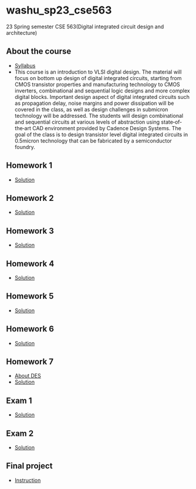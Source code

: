 # washu_sp23_cse563
23 Spring semester CSE 563(Digital integrated circuit design and architecture)

## About the course
+ [Syllabus](https://github.com/kbckbc/washu_sp23_cse563/blob/main/CSE463-563%20Syllabus%20and%20Schedule%20-%20Spring%202023.pdf)
+ This course is an introduction to VLSI digital design. The material will focus on bottom up design of digital integrated circuits, starting from CMOS transistor properties and manufacturing technology to CMOS inverters,  combinational and sequential logic designs and more complex digital blocks. Important design aspect of digital integrated circuits such as propagation delay, noise margins and power dissipation will be covered in the class, as well as design challenges in submicron technology will be addressed. The students will design combinational and sequential circuits at various levels of abstraction using state‐of‐the‐art CAD environment provided by Cadence Design Systems. The goal of the class is to design transistor level digital integrated circuits in 0.5micron technology that can be fabricated by a semiconductor foundry.

## Homework 1
+ [Solution](https://github.com/kbckbc/washu_sp23_cse563/blob/main/homework1/Homework_1-3.pdf)

## Homework 2
+ [Solution](https://github.com/kbckbc/washu_sp23_cse563/blob/main/homework2/Homework_2-2.pdf)

## Homework 3
+ [Solution](https://github.com/kbckbc/washu_sp23_cse563/blob/main/homework3/Homework_3-3.pdf)

## Homework 4
+ [Solution](https://github.com/kbckbc/washu_sp23_cse563/blob/main/homework4/Homework_4-2.pdf)

## Homework 5
+ [Solution](https://github.com/kbckbc/washu_sp23_cse563/blob/main/homework5/Homework_5-2.pdf)

## Homework 6
+ [Solution](https://github.com/kbckbc/washu_sp23_cse563/blob/main/homework6/Homework_6-2_bcgwak.pdf)

## Homework 7
+ [About DES](https://github.com/kbckbc/washu_sp23_cse563/blob/main/homework7/Simplified%20DES%20algorithm.pdf)
+ [Solution](https://github.com/kbckbc/washu_sp23_cse563/blob/main/homework7/Homework_7-2_bcgwak.pdf)

## Exam 1
+ [Solution](https://github.com/kbckbc/washu_sp23_cse563/blob/main/exam/CSE463-563%20Midterm%20Exam%201-1_bcgwak.pdf)

## Exam 2
+ [Solution]()

## Final project 
+ [Instruction]()


